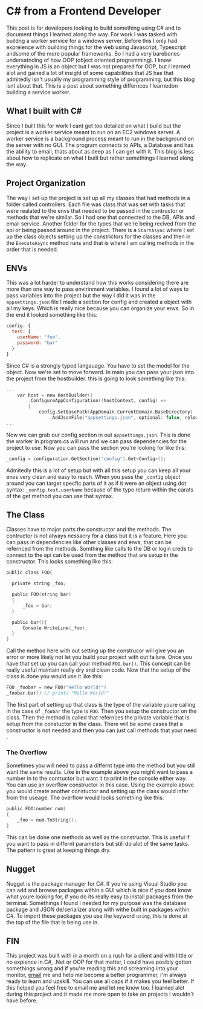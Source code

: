 # C# from a Frontend Developer

This post is for developers looking to build something using C# and to document things I learned along the way. For work I was tasked with buildng a worker service for a windows server. Before this I only had expreience with building things for the web using Javascript, Typescript andsome of the more popular frameworks. So I had a very barebones undersatnding of how OOP (object oriented programming). I know everything in JS is an object but I was not prepared for OOP, but I learned alot and gained a lot of insight of some capabilities that JS has that admitedly isn't usually my programming style of programming, but this blog isnt about that. This is a post about something differnces I learnedon building a service worker.

## What I built with C#

Since I built this for work I cant get too detailed on what I build but the project is a worker service meant to run on an EC2 windows server. A worker service is a background process meant to run in the background on the server with no GUI. The program connects to APIs, a Database and has the ability to email, thats about as deep as I can get with it. This blog is less about how to replicate on what I built but rather somethings I learned along the way.

## Project Organization

The way I set up the project is set up all my classes that had methods in a folder called controllers. Each file was class that was set with tasks that were realated to the envs that needed to be passed in the contructor or methods that we're similar. So I had one that connected to the DB, APIs and email service. Another folder for the types that we're being recived from the api or being passed around in the project. There is a `StartAsync` where I set up the class objects setting up the constrictors for the classes and then in the `ExecuteAsync` method runs and that is where I am calling methods in the order that is needed.

## ENVs

This was a lot harder to understand how this works considering there are more than one way to pass envirinment variables. I found a lot of ways to pass variables into the project but the way I did it was in the `appsettings.json` file I made a section for config and created a object with all my keys. Which is really nice because you can organize your envs. So in the end it looked something like this:

```javascript
config: {
  test: {
    userName: "foo",
    password: "bar"
  }
}
```

Since C# is a strongly typed langauage. You have to set the model for the object. Now we're set to move forward. In main you can pass your json into the project from the hostbuilder. this is going to look something like this:

```C
...
    var host = new HostBuilder()
        .ConfigureAppConfiguration((hostContext, config) =>
        {
            config.SetBasePath(AppDomain.CurrentDomain.BaseDirectory)
                .AddJsonFile("appsettings.json", optional: false, reloadOnChange: true);
...
```

Now we can grab our config section in out `appsettings.json`. This is done the worker in program.cs will run and we can pass dependencies for the project to use. Now you can pass the section you're looking for like this:

```C
_config = configuration.GetSection("config").Get<Config>();
```

Admitedly this is a lot of setup but with all this setup you can keep all your envs very clean and easy to reach. When you pass the `_config` object around you can target specfic parts of it as if it were an object using dot syntax: `_config.test.userName` because of the type return within the carats of the get method you can use that syntax.

## The Class

Classes have to major parts the constructor and the methods. The contructor is not always nessacry for a class but it is a feature. Here you can pass in dependencies like other classes and envs, that can be refernced from the methods. Somthing like calls to the DB or login creds to connect to the api can be used from the method that are setup in the constructor. This looks something like this:

```C
public class FOO{

  private string _foo;

  public FOO(string bar)
  {
      _foo = bar;
  }

  public bar(){
      Console.WriteLine(_foo);
  }
}
```

Call the method here with out setting up the construcor will give you an error or more likely not let you build your project with out failure. Once you have that set up you can call your method `FOO.bar()`. This concept can be really useful maintain really dry and clean code. Now that the setup of the class is done you would use it like this:

```C
FOO _foobar = new FOO("Hello World!")
_foobar.bar() // prints "Hello World!"
```

The first part of setting up that class is the type of the variable youre calling in the case of `_foobar` the type is `FOO`. Then you setup the constructor on the class. Then the method is called that refernces the private variable that is setup from the constuctor in the class. There will be some cases that a constructor is not needed and then you can just call methods that your need .

### The Overflow

Sometimes you will need to pass a differnt type into the method but you still want the same results. Like in the example above you might want to pass a number in to the contructor but want it to print in the console either way. You can use an overflow constructor in this case. Using the example above you would create another constuctor and setting up the class would infer from the useage. The overflow would looks something like this:

```C
public FOO(number num)
{
    _foo = num.ToString();
}
```

This can be done one methods as well as the constructor. This is useful if you want to pass in differnt parameters but still do alot of the same tasks. The pattern is great at keeping things dry.

## Nugget

Nugget is the package manager for C#. If you're using Visual Studio you can add and browse packages within a GUI which is nice if you dont know what youre looking for, if you do its really easy to install packages from the terminal. Somethings I found I needed for my purpose was the database package and JSON de/serializer along with withe built in packages within C#. To import these packages you use the keyword `using`, this is done at the top of the file that is being use in.

## FIN

This project was built with in a month on a rush for a client and with little or no expience in C#, .Net or OOP for that matter, I could have posibly gotten somethings wrong and if you're reading this and screaming into your monitor, [email](mailto:blog@codingMustache.dev) me and help me become a better programmer, I'm always ready to learn and upskill. You can use all caps if it makes you feel better. If this helped you feel free to email me and let me know too. I learned alot during this project and it made me more open to take on projects I wouldn't have before.

